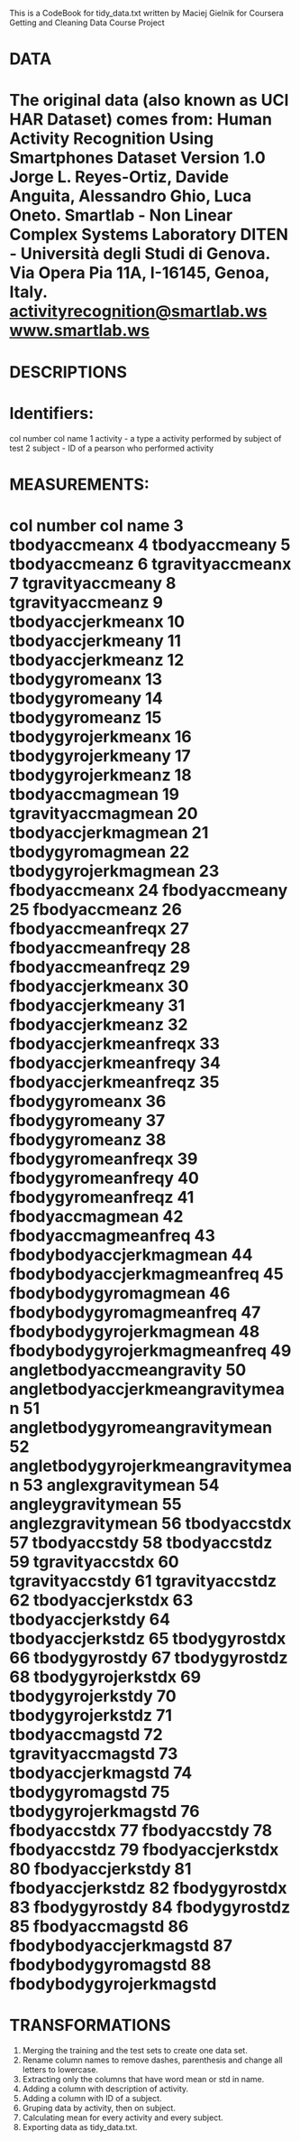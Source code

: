 This is a CodeBook for tidy_data.txt written by Maciej Gielnik for Coursera Getting and Cleaning Data Course Project

DATA
==================================================================
The original data (also known as UCI HAR Dataset) comes from:
Human Activity Recognition Using Smartphones Dataset
Version 1.0
Jorge L. Reyes-Ortiz, Davide Anguita, Alessandro Ghio, Luca Oneto.
Smartlab - Non Linear Complex Systems Laboratory
DITEN - Università degli Studi di Genova.
Via Opera Pia 11A, I-16145, Genoa, Italy.
activityrecognition@smartlab.ws
www.smartlab.ws
==================================================================



DESCRIPTIONS
==================================================================
Identifiers:
==================================================================

col number          col name
1                           activity  - a type a activity performed by subject of test
2                            subject  - ID of a pearson who performed activity

MEASUREMENTS:
==================================================================

col number          col name
3                      tbodyaccmeanx
4                      tbodyaccmeany
5                      tbodyaccmeanz
6                   tgravityaccmeanx
7                   tgravityaccmeany
8                   tgravityaccmeanz
9                  tbodyaccjerkmeanx
10                 tbodyaccjerkmeany
11                 tbodyaccjerkmeanz
12                    tbodygyromeanx
13                    tbodygyromeany
14                    tbodygyromeanz
15                tbodygyrojerkmeanx
16                tbodygyrojerkmeany
17                tbodygyrojerkmeanz
18                   tbodyaccmagmean
19                tgravityaccmagmean
20               tbodyaccjerkmagmean
21                  tbodygyromagmean
22              tbodygyrojerkmagmean
23                     fbodyaccmeanx
24                     fbodyaccmeany
25                     fbodyaccmeanz
26                 fbodyaccmeanfreqx
27                 fbodyaccmeanfreqy
28                 fbodyaccmeanfreqz
29                 fbodyaccjerkmeanx
30                 fbodyaccjerkmeany
31                 fbodyaccjerkmeanz
32             fbodyaccjerkmeanfreqx
33             fbodyaccjerkmeanfreqy
34             fbodyaccjerkmeanfreqz
35                    fbodygyromeanx
36                    fbodygyromeany
37                    fbodygyromeanz
38                fbodygyromeanfreqx
39                fbodygyromeanfreqy
40                fbodygyromeanfreqz
41                   fbodyaccmagmean
42               fbodyaccmagmeanfreq
43           fbodybodyaccjerkmagmean
44       fbodybodyaccjerkmagmeanfreq
45              fbodybodygyromagmean
46          fbodybodygyromagmeanfreq
47          fbodybodygyrojerkmagmean
48      fbodybodygyrojerkmagmeanfreq
49          angletbodyaccmeangravity
50  angletbodyaccjerkmeangravitymean
51     angletbodygyromeangravitymean
52 angletbodygyrojerkmeangravitymean
53                 anglexgravitymean
54                 angleygravitymean
55                 anglezgravitymean
56                      tbodyaccstdx
57                      tbodyaccstdy
58                      tbodyaccstdz
59                   tgravityaccstdx
60                   tgravityaccstdy
61                   tgravityaccstdz
62                  tbodyaccjerkstdx
63                  tbodyaccjerkstdy
64                  tbodyaccjerkstdz
65                     tbodygyrostdx
66                     tbodygyrostdy
67                     tbodygyrostdz
68                 tbodygyrojerkstdx
69                 tbodygyrojerkstdy
70                 tbodygyrojerkstdz
71                    tbodyaccmagstd
72                 tgravityaccmagstd
73                tbodyaccjerkmagstd
74                   tbodygyromagstd
75               tbodygyrojerkmagstd
76                      fbodyaccstdx
77                      fbodyaccstdy
78                      fbodyaccstdz
79                  fbodyaccjerkstdx
80                  fbodyaccjerkstdy
81                  fbodyaccjerkstdz
82                     fbodygyrostdx
83                     fbodygyrostdy
84                     fbodygyrostdz
85                    fbodyaccmagstd
86            fbodybodyaccjerkmagstd
87               fbodybodygyromagstd
88           fbodybodygyrojerkmagstd
==================================================================



TRANSFORMATIONS
==================================================================
1. Merging the training and the test sets to create one data set.
2. Rename column names to remove dashes, parenthesis and change all letters to lowercase.
3. Extracting only the columns that have word mean or std in name.
4. Adding a column with description of activity.
5. Adding a column with ID of a subject.
6. Gruping data by activity, then on subject.
7. Calculating mean for every activity and every subject.
8. Exporting data as tidy_data.txt.


















